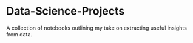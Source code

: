 # Data-Science-Projects
A collection of notebooks outlining my take on extracting useful insights from data.
